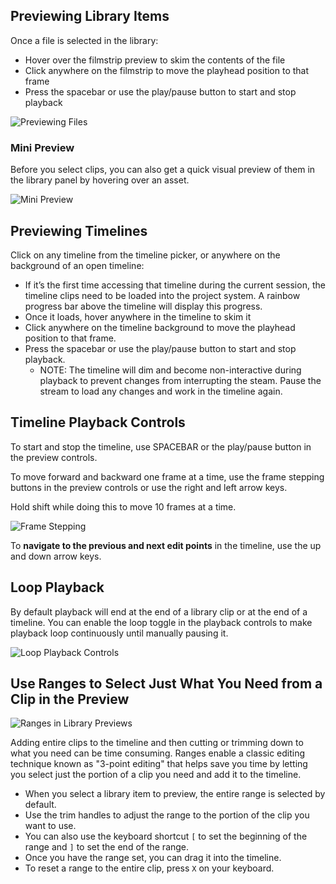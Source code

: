 ## Previewing Library Items

Once a file is selected in the library:

-   Hover over the filmstrip preview to skim the contents of the file
-   Click anywhere on the filmstrip to move the playhead position to that frame
-   Press the spacebar or use the play/pause button to start and stop playback

![Previewing Files](/static/preview_and_playback/Previewing_Files.gif)

### Mini Preview

Before you select clips, you can also get a quick visual preview of them in the library panel by hovering over an asset.

![Mini Preview](/static/preview_and_playback/mini-preview.gif)

## Previewing Timelines

Click on any timeline from the timeline picker, or anywhere on the background of an open timeline:

-   If it’s the first time accessing that timeline during the current session, the timeline clips need to be loaded into the project system. A rainbow progress bar above the timeline will display this progress.
-   Once it loads, hover anywhere in the timeline to skim it
-   Click anywhere on the timeline background to move the playhead position to that frame.
-   Press the spacebar or use the play/pause button to start and stop playback.
    -   NOTE: The timeline will dim and become non-interactive during playback to prevent changes from interrupting the steam. Pause the stream to load any changes and work in the timeline again.

## Timeline Playback Controls

To start and stop the timeline, use SPACEBAR or the play/pause button in the preview controls.

To move forward and backward one frame at a time, use the frame stepping buttons in the preview controls or use the right and left arrow keys.

Hold shift while doing this to move 10 frames at a time.

![Frame Stepping](/static/preview_and_playback/Frame_Stepping_2.gif)

To **navigate to the previous and next edit points** in the timeline, use the up and down arrow keys.

## Loop Playback

By default playback will end at the end of a library clip or at the end of a timeline. You can enable the loop toggle in the playback controls to make playback loop continuously until manually pausing it.

![Loop Playback Controls](/static/preview_and_playback/CleanShot_2023-02-24_at_13.51.38.gif)

## Use Ranges to Select Just What You Need from a Clip in the Preview

![Ranges in Library Previews](/static/ranges/ranges_in_preview.gif)

Adding entire clips to the timeline and then cutting or trimming down to what you need can be time consuming. Ranges enable a classic editing technique known as "3-point editing" that helps save you time by letting you select just the portion of a clip you need and add it to the timeline.

-   When you select a library item to preview, the entire range is selected by default.
-   Use the trim handles to adjust the range to the portion of the clip you want to use.
-   You can also use the keyboard shortcut `[` to set the beginning of the range and `]` to set the end of the range.
-   Once you have the range set, you can drag it into the timeline.
-   To reset a range to the entire clip, press `X` on your keyboard.
